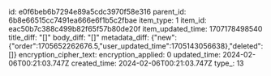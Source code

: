 id: e0f6beb6b7294e89a5cdc3970f58e316
parent_id: 6b8e66515cc7491ea666e6f1b5c2fbae
item_type: 1
item_id: eac50b7c388c499b82f65f57b80de20f
item_updated_time: 1707178498540
title_diff: "[]"
body_diff: "[]"
metadata_diff: {"new":{"order":1705652262676.5,"user_updated_time":1705143056638},"deleted":[]}
encryption_cipher_text: 
encryption_applied: 0
updated_time: 2024-02-06T00:21:03.747Z
created_time: 2024-02-06T00:21:03.747Z
type_: 13